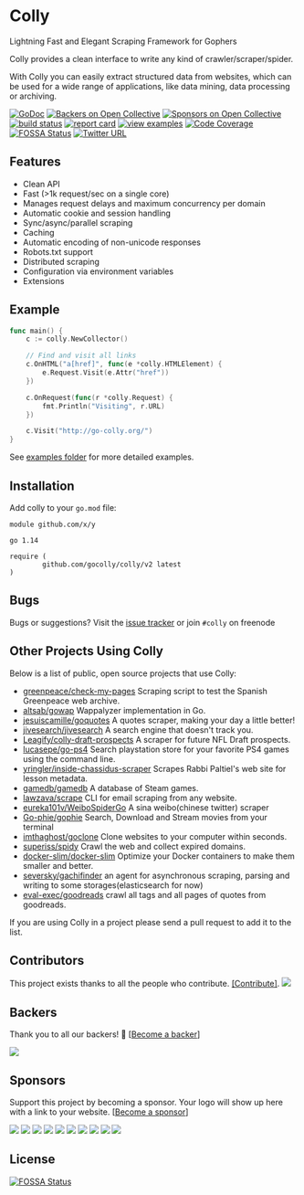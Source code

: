 # Colly

Lightning Fast and Elegant Scraping Framework for Gophers

Colly provides a clean interface to write any kind of crawler/scraper/spider.

With Colly you can easily extract structured data from websites, which can be used for a wide range of applications, like data mining, data processing or archiving.

[![GoDoc](https://godoc.org/github.com/gocolly/colly?status.svg)](https://pkg.go.dev/github.com/gocolly/colly/v2)
[![Backers on Open Collective](https://opencollective.com/colly/backers/badge.svg)](#backers) [![Sponsors on Open Collective](https://opencollective.com/colly/sponsors/badge.svg)](#sponsors) [![build status](https://github.com/gocolly/colly/actions/workflows/ci.yml/badge.svg)](https://github.com/gocolly/colly/actions/workflows/ci.yml)
[![report card](https://img.shields.io/badge/report%20card-a%2B-ff3333.svg?style=flat-square)](http://goreportcard.com/report/gocolly/colly)
[![view examples](https://img.shields.io/badge/learn%20by-examples-0077b3.svg?style=flat-square)](https://github.com/gocolly/colly/tree/master/_examples)
[![Code Coverage](https://img.shields.io/codecov/c/github/gocolly/colly/master.svg)](https://codecov.io/github/gocolly/colly?branch=master)
[![FOSSA Status](https://app.fossa.io/api/projects/git%2Bgithub.com%2Fgocolly%2Fcolly.svg?type=shield)](https://app.fossa.io/projects/git%2Bgithub.com%2Fgocolly%2Fcolly?ref=badge_shield)
[![Twitter URL](https://img.shields.io/badge/twitter-follow-green.svg)](https://twitter.com/gocolly)

## Features

-   Clean API
-   Fast (>1k request/sec on a single core)
-   Manages request delays and maximum concurrency per domain
-   Automatic cookie and session handling
-   Sync/async/parallel scraping
-   Caching
-   Automatic encoding of non-unicode responses
-   Robots.txt support
-   Distributed scraping
-   Configuration via environment variables
-   Extensions

## Example

```go
func main() {
	c := colly.NewCollector()

	// Find and visit all links
	c.OnHTML("a[href]", func(e *colly.HTMLElement) {
		e.Request.Visit(e.Attr("href"))
	})

	c.OnRequest(func(r *colly.Request) {
		fmt.Println("Visiting", r.URL)
	})

	c.Visit("http://go-colly.org/")
}
```

See [examples folder](https://github.com/gocolly/colly/tree/master/_examples) for more detailed examples.

## Installation

Add colly to your `go.mod` file:

```
module github.com/x/y

go 1.14

require (
        github.com/gocolly/colly/v2 latest
)
```

## Bugs

Bugs or suggestions? Visit the [issue tracker](https://github.com/gocolly/colly/issues) or join `#colly` on freenode

## Other Projects Using Colly

Below is a list of public, open source projects that use Colly:

-   [greenpeace/check-my-pages](https://github.com/greenpeace/check-my-pages) Scraping script to test the Spanish Greenpeace web archive.
-   [altsab/gowap](https://github.com/altsab/gowap) Wappalyzer implementation in Go.
-   [jesuiscamille/goquotes](https://github.com/jesuiscamille/goquotes) A quotes scraper, making your day a little better!
-   [jivesearch/jivesearch](https://github.com/jivesearch/jivesearch) A search engine that doesn't track you.
-   [Leagify/colly-draft-prospects](https://github.com/Leagify/colly-draft-prospects) A scraper for future NFL Draft prospects.
-   [lucasepe/go-ps4](https://github.com/lucasepe/go-ps4) Search playstation store for your favorite PS4 games using the command line.
-   [yringler/inside-chassidus-scraper](https://github.com/yringler/inside-chassidus-scraper) Scrapes Rabbi Paltiel's web site for lesson metadata.
-   [gamedb/gamedb](https://github.com/gamedb/gamedb) A database of Steam games.
-   [lawzava/scrape](https://github.com/lawzava/scrape) CLI for email scraping from any website.
-   [eureka101v/WeiboSpiderGo](https://github.com/eureka101v/WeiboSpiderGo) A sina weibo(chinese twitter) scraper
-   [Go-phie/gophie](https://github.com/Go-phie/gophie) Search, Download and Stream movies from your terminal
-   [imthaghost/goclone](https://github.com/imthaghost/goclone) Clone websites to your computer within seconds.
-   [superiss/spidy](https://github.com/superiss/spidy) Crawl the web and collect expired domains.
-   [docker-slim/docker-slim](https://github.com/docker-slim/docker-slim) Optimize your Docker containers to make them smaller and better.
-   [seversky/gachifinder](https://github.com/seversky/gachifinder) an agent for asynchronous scraping, parsing and writing to some storages(elasticsearch for now)
-   [eval-exec/goodreads](https://github.com/eval-exec/goodreads) crawl all tags and all pages of quotes from goodreads.

If you are using Colly in a project please send a pull request to add it to the list.

## Contributors

This project exists thanks to all the people who contribute. [[Contribute]](CONTRIBUTING.md).
<a href="https://github.com/gocolly/colly/graphs/contributors"><img src="https://opencollective.com/colly/contributors.svg?width=890" /></a>

## Backers

Thank you to all our backers! 🙏 [[Become a backer](https://opencollective.com/colly#backer)]

<a href="https://opencollective.com/colly#backers" target="_blank"><img src="https://opencollective.com/colly/backers.svg?width=890"></a>

## Sponsors

Support this project by becoming a sponsor. Your logo will show up here with a link to your website. [[Become a sponsor](https://opencollective.com/colly#sponsor)]

<a href="https://opencollective.com/colly/sponsor/0/website" target="_blank"><img src="https://opencollective.com/colly/sponsor/0/avatar.svg"></a>
<a href="https://opencollective.com/colly/sponsor/1/website" target="_blank"><img src="https://opencollective.com/colly/sponsor/1/avatar.svg"></a>
<a href="https://opencollective.com/colly/sponsor/2/website" target="_blank"><img src="https://opencollective.com/colly/sponsor/2/avatar.svg"></a>
<a href="https://opencollective.com/colly/sponsor/3/website" target="_blank"><img src="https://opencollective.com/colly/sponsor/3/avatar.svg"></a>
<a href="https://opencollective.com/colly/sponsor/4/website" target="_blank"><img src="https://opencollective.com/colly/sponsor/4/avatar.svg"></a>
<a href="https://opencollective.com/colly/sponsor/5/website" target="_blank"><img src="https://opencollective.com/colly/sponsor/5/avatar.svg"></a>
<a href="https://opencollective.com/colly/sponsor/6/website" target="_blank"><img src="https://opencollective.com/colly/sponsor/6/avatar.svg"></a>
<a href="https://opencollective.com/colly/sponsor/7/website" target="_blank"><img src="https://opencollective.com/colly/sponsor/7/avatar.svg"></a>
<a href="https://opencollective.com/colly/sponsor/8/website" target="_blank"><img src="https://opencollective.com/colly/sponsor/8/avatar.svg"></a>
<a href="https://opencollective.com/colly/sponsor/9/website" target="_blank"><img src="https://opencollective.com/colly/sponsor/9/avatar.svg"></a>

## License

[![FOSSA Status](https://app.fossa.io/api/projects/git%2Bgithub.com%2Fgocolly%2Fcolly.svg?type=large)](https://app.fossa.io/projects/git%2Bgithub.com%2Fgocolly%2Fcolly?ref=badge_large)
